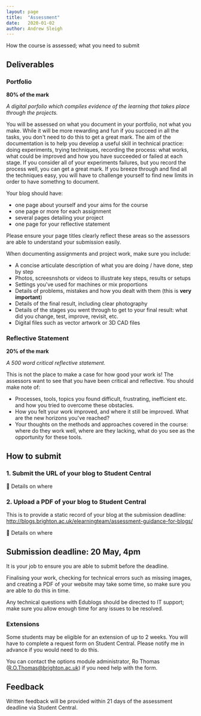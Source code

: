 ```yaml
---
layout: page
title:  "Assessment"
date:   2020-01-02
author: Andrew Sleigh
---
```


How the course is assessed; what you need to submit

<!--more-->

## Deliverables

### Portfolio

**80% of the mark**

*A digital porfolio which compiles evidence of the learning that takes place through the projects.*

You will be assessed on what you document in your portfolio, not what you make. While it will be more rewarding and fun if you succeed in all the tasks, you don't need to do this to get a great mark. The aim of the documentation is to help you develop a useful skill in technical practice: doing experiments, trying techniques, recording the process: what works, what could be improved and how you have succeeded or failed at each stage. If you consider all of your experiments failures, but you record the process well, you can get a great mark. If you breeze through and find all the techniques easy, you will have to challenge yourself to find new limits in order to have somethng to document.

Your blog should have: 
* one page about yourself and your aims for the course
* one page or more for each assignment
* several pages detailing your project
* one page for your reflective statement

Please ensure your page titles clearly reflect these areas so the assessors are able to understand your submission easily.

When documenting assignments and project work, make sure you include:

* A concise articulate description of what you are doing / have done, step by step
* Photos, screesnshots or videos to illustrate key steps, results or setups
* Settings you've used for machines or mix proportions
* Details of problems, mistakes and how you dealt with them (this is **very important**)
* Details of the final result, including clear photography
* Details of the stages you went through to get to your final result: what did you change, test, improve, revisit, etc.
* Digital files such as vector artwork or 3D CAD files


### Reflective Statement

**20% of the mark**

*A 500 word critical reflective statement.*

This is not the place to make a case for how good your work is! The assessors want to see that you have been critical and reflective. You should make note of:

* Processes, tools, topics you found difficult, frustrating, inefficient etc. and how you tried to overcome these obstacles.
* How you felt your work improved, and where it still be improved. What are the new horizons you've reached?
* Your thoughts on the methods and approaches covered in the course: where do they work well, where are they lacking, what do you see as the opportunity for these tools. 


## How to submit

### 1. Submit the URL of your blog to Student Central

:construction: Details on where


### 2. Upload a PDF of your blog to Student Central

This is to provide a static record of your blog at the submission deadline: <http://blogs.brighton.ac.uk/elearningteam/assessment-guidance-for-blogs/> 

:construction: Details on where

## Submission deadline: 20 May, 4pm

It is your job to ensure you are able to submit before the deadline. 

Finalising your work, checking for technical errors such as missing images, and creating a PDF of your website may take some time, so make sure you are able to do this in time.

Any technical questions with Edublogs should be directed to IT support; make sure you allow enough time for any issues to be resolved.


### Extensions

Some students may be eligible for an extension of up to 2 weeks. You will have to complete a request form on Student Central. Please notify me in advance if you would need to do this. 

You can contact the options module administrator, Ro Thomas (R.O.Thomas@brighton.ac.uk) if you need help with the form.


## Feedback

Written feedback will be provided within 21 days of the assessment deadline via Student Central.
